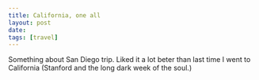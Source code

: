 ```yaml
---
title: California, one all
layout: post
date:
tags: [travel]
---
```



Something about San Diego trip. 
Liked it a lot beter than last time I went to California (Stanford and the long dark week of the soul.)
